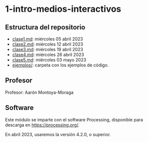 # 1-intro-medios-interactivos

## Estructura del repositorio

- [clase1.md](clase1.md): miércoles 05 abril 2023
- [clase2.md](clase2.md): miércoles 12 abril 2023
- [clase3.md](clase3.md): miércoles 19 abril 2023
- [clase4.md](clase4.md): miércoles 26 abril 2023
- [clase5.md](clase5.md): miércoles 03 mayo 2023
- [ejemplos/](ejemplos/): carpeta con los ejemplos de código.

## Profesor

Profesor: Aarón Montoya-Moraga

## Software

Este módulo se imparte con el software Processing, disponible para descarga en https://processing.org/.

En abril 2023, usaremos la versión 4.2.0, o superior.
